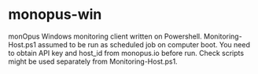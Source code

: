 # monopus-win
monOpus Windows monitoring client written on Powershell.
Monitoring-Host.ps1 assumed to be run as scheduled job on computer boot. You need to obtain API key and host_id from monopus.io before run.
Check scripts might be used separately from Monitoring-Host.ps1.
